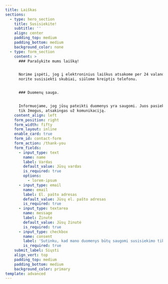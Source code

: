```yaml
---
title: Laiškas
sections:
  - type: hero_section
    title: Susisiekite!
    subtitle: ''
    align: center
    padding_top: medium
    padding_bottom: medium
    background_color: none
  - type: form_section
    content: >
      ### Parašykite mums laišką!


      Norime įspėti, jog į elektroninius laiškus atsakome per 24 valandas. Jeigu
      norite susisiekti skubiai, siūlome kreiptis telefonu.


      ### Duomenų sauga.


      Informuojame, jog jūsų pateikti duomenys yra saugomi. Juos pasiekti gali
      tik žmogus, atsakingas už komunikaciją.
    content_align: left
    form_position: right
    form_width: fifty
    form_layout: inline
    enable_card: true
    form_id: contact-form
    form_action: /thank-you
    form_fields:
      - input_type: text
        name: name
        label: Vardas
        default_value: Jūsų vardas
        is_required: true
        options:
          - lorem-ipsum
      - input_type: email
        name: email
        label: El. pašto adresas
        default_value: Jūsų el. pašto adresas
        is_required: true
      - input_type: textarea
        name: message
        label: Žinutė
        default_value: Jūsų žinutė
        is_required: true
      - input_type: checkbox
        name: consent
        label: 'Sutinku, kad mano duomenys būtų saugomi susisiekimo tikslais.'
        is_required: true
    submit_label: Siųsti
    align_vert: top
    padding_top: medium
    padding_bottom: medium
    background_color: primary
template: advanced
---
```

